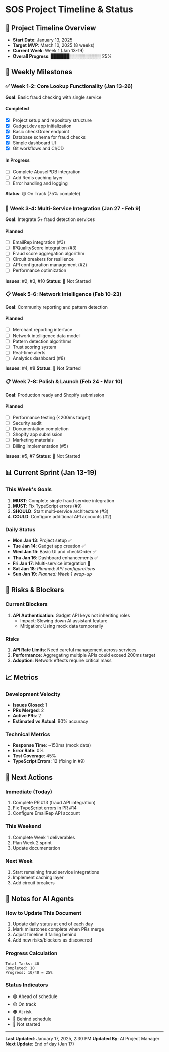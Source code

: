 # SOS Project Timeline & Status

## 📅 Project Timeline Overview
- **Start Date**: January 13, 2025
- **Target MVP**: March 10, 2025 (8 weeks)
- **Current Week**: Week 1 (Jan 13-19)
- **Overall Progress**: ██████░░░░░░░░░░ 25%

## 🎯 Weekly Milestones

### ✅ Week 1-2: Core Lookup Functionality (Jan 13-26)
**Goal**: Basic fraud checking with single service

#### Completed
- [x] Project setup and repository structure
- [x] Gadget.dev app initialization
- [x] Basic checkOrder endpoint
- [x] Database schema for fraud checks
- [x] Simple dashboard UI
- [x] Git workflows and CI/CD

#### In Progress
- [ ] Complete AbuseIPDB integration
- [ ] Add Redis caching layer
- [ ] Error handling and logging

**Status**: 🟡 On Track (75% complete)

### 🔄 Week 3-4: Multi-Service Integration (Jan 27 - Feb 9)
**Goal**: Integrate 5+ fraud detection services

#### Planned
- [ ] EmailRep integration (#3)
- [ ] IPQualityScore integration (#3)
- [ ] Fraud score aggregation algorithm
- [ ] Circuit breakers for resilience
- [ ] API configuration management (#2)
- [ ] Performance optimization

**Issues**: #2, #3, #10
**Status**: 🔵 Not Started

### 📋 Week 5-6: Network Intelligence (Feb 10-23)
**Goal**: Community reporting and pattern detection

#### Planned
- [ ] Merchant reporting interface
- [ ] Network intelligence data model
- [ ] Pattern detection algorithms
- [ ] Trust scoring system
- [ ] Real-time alerts
- [ ] Analytics dashboard (#8)

**Issues**: #4, #8
**Status**: 🔵 Not Started

### 📋 Week 7-8: Polish & Launch (Feb 24 - Mar 10)
**Goal**: Production ready and Shopify submission

#### Planned
- [ ] Performance testing (<200ms target)
- [ ] Security audit
- [ ] Documentation completion
- [ ] Shopify app submission
- [ ] Marketing materials
- [ ] Billing implementation (#5)

**Issues**: #5, #7
**Status**: 🔵 Not Started

## 📊 Current Sprint (Jan 13-19)

### This Week's Goals
1. **MUST**: Complete single fraud service integration
2. **MUST**: Fix TypeScript errors (#9)
3. **SHOULD**: Start multi-service architecture (#3)
4. **COULD**: Configure additional API accounts (#2)

### Daily Status
- **Mon Jan 13**: Project setup ✅
- **Tue Jan 14**: Gadget app creation ✅
- **Wed Jan 15**: Basic UI and checkOrder ✅
- **Thu Jan 16**: Dashboard enhancements ✅
- **Fri Jan 17**: Multi-service integration 🔄
- **Sat Jan 18**: _Planned: API configurations_
- **Sun Jan 19**: _Planned: Week 1 wrap-up_

## 🚨 Risks & Blockers

### Current Blockers
1. **API Authentication**: Gadget API keys not inheriting roles
   - Impact: Slowing down AI assistant feature
   - Mitigation: Using mock data temporarily

### Risks
1. **API Rate Limits**: Need careful management across services
2. **Performance**: Aggregating multiple APIs could exceed 200ms target
3. **Adoption**: Network effects require critical mass

## 📈 Metrics

### Development Velocity
- **Issues Closed**: 1
- **PRs Merged**: 2
- **Active PRs**: 2
- **Estimated vs Actual**: 90% accuracy

### Technical Metrics
- **Response Time**: ~150ms (mock data)
- **Error Rate**: 0%
- **Test Coverage**: 45%
- **TypeScript Errors**: 12 (fixing in #9)

## 🎯 Next Actions

### Immediate (Today)
1. Complete PR #13 (fraud API integration)
2. Fix TypeScript errors in PR #14
3. Configure EmailRep API account

### This Weekend
1. Complete Week 1 deliverables
2. Plan Week 2 sprint
3. Update documentation

### Next Week
1. Start remaining fraud service integrations
2. Implement caching layer
3. Add circuit breakers

## 📝 Notes for AI Agents

### How to Update This Document
1. Update daily status at end of each day
2. Mark milestones complete when PRs merge
3. Adjust timeline if falling behind
4. Add new risks/blockers as discovered

### Progress Calculation
```
Total Tasks: 40
Completed: 10
Progress: 10/40 = 25%
```

### Status Indicators
- 🟢 Ahead of schedule
- 🟡 On track
- 🟠 At risk
- 🔴 Behind schedule
- 🔵 Not started

---

**Last Updated**: January 17, 2025, 2:30 PM
**Updated By**: AI Project Manager
**Next Update**: End of day (Jan 17)